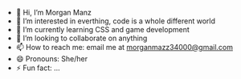 - 👋 Hi, I’m Morgan Manz
- 👀 I’m interested in everthing, code is a whole different world
- 🌱 I’m currently learning CSS and game development
- 💞️ I’m looking to collaborate on anything
- 📫 How to reach me: email me at morganmazz34000@gmail.com
- 😄 Pronouns: She/her
- ⚡ Fun fact: ...

<!---
Moe-Morgan/Moe-Morgan is a ✨ special ✨ repository because its `README.md` (this file) appears on your GitHub profile.
You can click the Preview link to take a look at your changes.
--->
